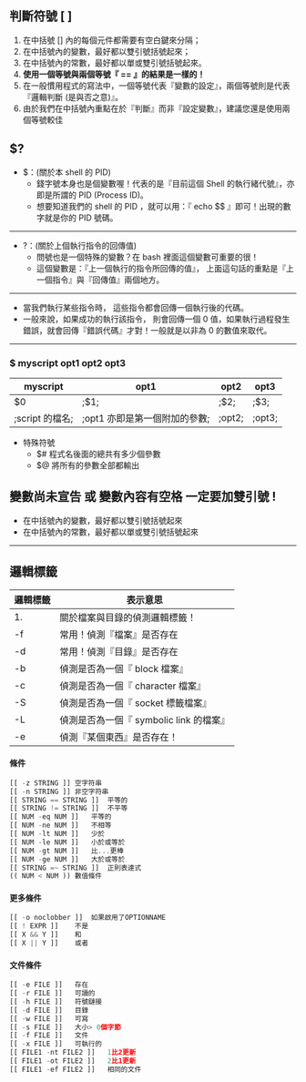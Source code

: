 ## 判斷符號 [ ]

1. 在中括號 [] 內的每個元件都需要有空白鍵來分隔；
2. 在中括號內的變數，最好都以雙引號括號起來；
3. 在中括號內的常數，最好都以單或雙引號括號起來。
4. **使用一個等號與兩個等號『 == 』的結果是一樣的！**
5. 在一般慣用程式的寫法中，一個等號代表『變數的設定』，兩個等號則是代表『邏輯判斷 (是與否之意)』。 
6. 由於我們在中括號內重點在於『判斷』而非『設定變數』，建議您還是使用兩個等號較佳



## $?

* $：(關於本 shell 的 PID)
    * 錢字號本身也是個變數喔！代表的是『目前這個 Shell 的執行緒代號』，亦即是所謂的 PID (Process ID)。 
    *   想要知道我們的 shell 的 PID ，就可以用：『 echo $$ 』即可！出現的數字就是你的 PID 號碼。
---
* ?：(關於上個執行指令的回傳值)
    * 問號也是一個特殊的變數？在 bash 裡面這個變數可重要的很！
    * 這個變數是：『上一個執行的指令所回傳的值』， 上面這句話的重點是『上一個指令』與『回傳值』兩個地方。
---
* 當我們執行某些指令時， 這些指令都會回傳一個執行後的代碼。
* 一般來說，如果成功的執行該指令， 則會回傳一個 0 值，如果執行過程發生錯誤，就會回傳『錯誤代碼』才對！一般就是以非為 0 的數值來取代。
---
### $ myscript opt1 opt2 opt3 
| myscript | opt1 | opt2 | opt3 |
| ---- | ---- | ---- | ---- |
| $0 | ;$1; | ;$2; | ;$3; |
| ;script 的檔名; | ;opt1 亦即是第一個附加的參數; | ;opt2; | ;opt3; |
* 特殊符號
    * $# 程式名後面的總共有多少個參數
    * $@ 將所有的參數全部都輸出


## 變數尚未宣告 或 變數內容有空格  一定要加雙引號 !
* 在中括號內的變數，最好都以雙引號括號起來
* 在中括號內的常數，最好都以單或雙引號括號起來


---
## 邏輯標籤
| 邏輯標籤 | 表示意思 |
| ---- | ---- |
| 1. | 關於檔案與目錄的偵測邏輯標籤！ |
| -f | 常用！偵測『檔案』是否存在 |
| -d | 常用！偵測『目錄』是否存在 |
| -b | 偵測是否為一個『 block 檔案』 |
| -c | 偵測是否為一個『 character 檔案』 |
| -S | 偵測是否為一個『 socket 標籤檔案』 |
| -L | 偵測是否為一個『 symbolic link 的檔案』 |
| -e | 偵測『某個東西』是否存在！ |


#### 條件
```js
[[ -z STRING ]]	空字符串
[[ -n STRING ]]	非空字符串
[[ STRING == STRING ]]	平等的
[[ STRING != STRING ]]	不平等
[[ NUM -eq NUM ]]	平等的
[[ NUM -ne NUM ]]	不相等
[[ NUM -lt NUM ]]	少於
[[ NUM -le NUM ]]	小於或等於
[[ NUM -gt NUM ]]	比...更棒
[[ NUM -ge NUM ]]	大於或等於
[[ STRING =~ STRING ]]	正則表達式
(( NUM < NUM ))	數值條件
```
#### 更多條件
```js
[[ -o noclobber ]]	如果啟用了OPTIONNAME
[[ ! EXPR ]]	不是
[[ X && Y ]]	和
[[ X || Y ]]	或者
```

#### 文件條件
```js
[[ -e FILE ]]	存在
[[ -r FILE ]]	可讀的
[[ -h FILE ]]	符號鏈接
[[ -d FILE ]]	目錄
[[ -w FILE ]]	可寫
[[ -s FILE ]]	大小> 0個字節
[[ -f FILE ]]	文件
[[ -x FILE ]]	可執行的
[[ FILE1 -nt FILE2 ]]	1比2更新
[[ FILE1 -ot FILE2 ]]	2比1更新
[[ FILE1 -ef FILE2 ]]	相同的文件
```






